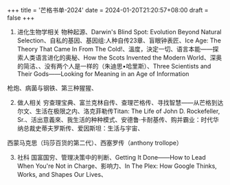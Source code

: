 +++
title = '芒格书单-2024'
date = 2024-01-20T21:20:57+08:00
draft = false
+++

1. 进化生物学相关
物种起源、Darwin's Blind Spot: Evolution Beyond Natural Selection、自私的基因、基因组:人种自传23章、盲眼钟表匠、Ice Age: The Theory That Came In From The Cold!、溫度，決定一切、语言本能——探索人类语言进化的奥秘、How the Scots Invented the Modern World、深奥的简洁、、没有两个人是一样的（朱迪思•哈里斯）、Three Scientists and Their Gods——Looking for Meaning in an Age of Information

枪炮、病菌与钢铁、第三种猩猩、

2. 做人相关
穷查理宝典、富兰克林自传、查理芒格传、寻找智慧——从芒格到达尔文、生活在极限之内、洛克菲勒传Titan: The Life of John D. Rockefeller, Sr.、活出意義來、我生活的种种模式、安德鲁·卡耐基传、购并霸业：时代华纳总裁史蒂夫罗斯传、爱因斯坦：生活与宇宙、

西蒙马克思（玛莎百货的第二代）、西塞罗传（anthony trollope）

3. 社科
国富国穷、管理决策中的判断、Getting It Done——How to Lead When You're Not in Charge、影响力、In The Plex: How Google Thinks, Works, and Shapes Our Lives、
